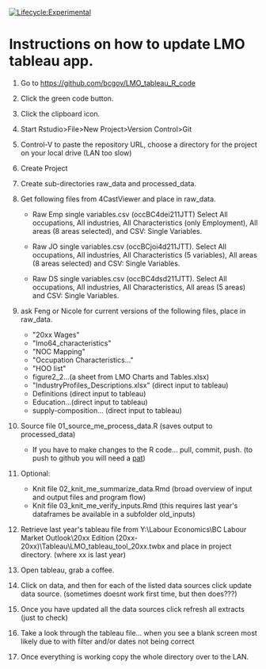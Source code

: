 [![Lifecycle:Experimental](https://img.shields.io/badge/Lifecycle-Experimental-339999)](<Redirect-URL>)


# Instructions on how to update LMO tableau app.

1.  Go to <https://github.com/bcgov/LMO_tableau_R_code>

2.  Click the green code button.

3.  Click the clipboard icon.

4.  Start Rstudio\>File\>New Project\>Version Control\>Git

5.  Control-V to paste the repository URL, choose a directory for the project on your local drive (LAN too slow)

6.  Create Project

7.  Create sub-directories raw_data and processed_data.

8.  Get following files from 4CastViewer and place in raw_data.

    -   Raw Emp single variables.csv (occBC4dei211JTT) Select All occupations, All industries, All Characteristics (only Employment), All areas (8 areas selected), and CSV: Single Variables.

    -   Raw JO single variables.csv (occBCjoi4d211JTT). Select All occupations, All industries, All Characteristics (5 variables), All areas (8 areas selected) and CSV: Single Variables.

    -   Raw DS single variables.csv (occBC4dsd211JTT). Select All occupations, All industries, All Characteristics, All areas (5 areas) and CSV: Single Variables.

9.  ask Feng or Nicole for current versions of the following files, place in raw_data.

    -   "20xx Wages"
    -   "lmo64_characteristics"
    -   "NOC Mapping"
    -   "Occupation Characteristics..."
    -   "HOO list"
    -   figure2_2...(a sheet from LMO Charts and Tables.xlsx)
    -   "IndustryProfiles_Descriptions.xlsx" (direct input to tableau)
    -   Definitions (direct input to tableau)
    -   Education...(direct input to tableau)
    -   supply-composition... (direct input to tableau)

10. Source file 01_source_me_process_data.R (saves output to processed_data)

    -   If you have to make changes to the R code... pull, commit, push. (to push to github you will need a [pat](https://rfortherestofus.com/2021/02/how-to-use-git-github-with-r/))

11. Optional:

    -   Knit file 02_knit_me_summarize_data.Rmd (broad overview of input and output files and program flow)
    -   Knit file 03_knit_me_verify_inputs.Rmd (this requires last year's dataframes be available in a subfolder old_inputs)

12. Retrieve last year's tableau file from Y:\Labour Economics\BC Labour Market Outlook\\20xx Edition (20xx-20xx)\Tableau\LMO\_tableau_tool_20xx.twbx and place in project directory. (where xx is last year)

13. Open tableau, grab a coffee.

14. Click on data, and then for each of the listed data sources click update data source. (sometimes doesnt work first time, but then does???)

15. Once you have updated all the data sources click refresh all extracts (just to check)

16. Take a look through the tableau file... when you see a blank screen most likely due to with filter and/or dates not being correct

17. Once everything is working copy the whole directory over to the LAN.
